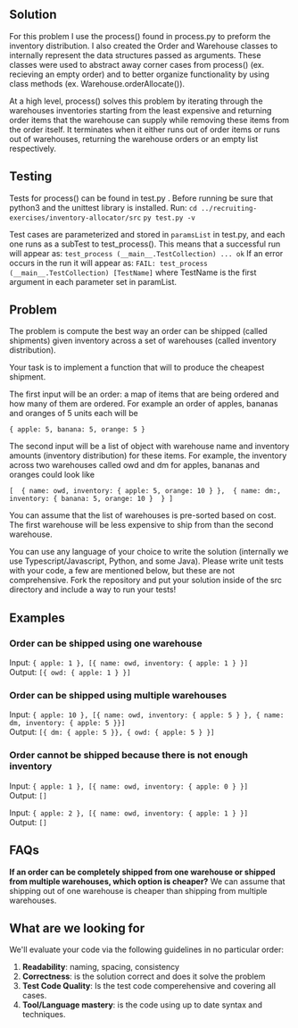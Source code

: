 
## Solution

For this problem I use the process() found in process.py to preform the inventory distribution. I also created the Order and Warehouse classes to internally represent the data structures passed as arguments. These classes were used to abstract away corner cases from process() (ex. recieving an empty order) and to better organize functionality by using class methods (ex. Warehouse.orderAllocate()).

At a high level, process() solves this problem by iterating through the warehouses inventories starting from the least expensive and returning order items that the warehouse can supply while removing these items from the order itself. It terminates when it either runs out of order items or runs out of warehouses, returning the warehouse orders or an empty list respectively.

## Testing

Tests for process() can be found in test.py . Before running be sure that python3 and the unittest library is installed. 
Run:
`cd ../recruiting-exercises/inventory-allocator/src`
`py test.py -v`

Test cases are parameterized and stored in  `paramsList` in test.py, and each one runs as a subTest to test_process(). This means that a successful run will appear as:
`test_process (__main__.TestCollection) ... ok`
If an error occurs in the run it will appear as:
`FAIL: test_process (__main__.TestCollection) [TestName]`
where TestName is the first argument in each parameter set in paramList.  

## Problem

The problem is compute the best way an order can be shipped (called shipments) given inventory across a set of warehouses (called inventory distribution). 

Your task is to implement a function that will to produce the cheapest shipment.

The first input will be an order: a map of items that are being ordered and how many of them are ordered. For example an order of apples, bananas and oranges of 5 units each will be 

`{ apple: 5, banana: 5, orange: 5 }`

The second input will be a list of object with warehouse name and inventory amounts (inventory distribution) for these items. For example, the inventory across two warehouses called owd and dm for apples, bananas and oranges could look like

`[ 
    {
    	name: owd,
    	inventory: { apple: 5, orange: 10 }
    }, 
    {
    	name: dm:,
    	inventory: { banana: 5, orange: 10 } 
    }
]`

You can assume that the list of warehouses is pre-sorted based on cost. The first warehouse will be less expensive to ship from than the second warehouse.

You can use any language of your choice to write the solution (internally we use Typescript/Javascript, Python, and some Java). Please write unit tests with your code, a few are mentioned below, but these are not comprehensive. Fork the repository and put your solution inside of the src directory and include a way to run your tests!

## Examples

### Order can be shipped using one warehouse

Input: `{ apple: 1 }, [{ name: owd, inventory: { apple: 1 } }]`  
Output: `[{ owd: { apple: 1 } }]`

### Order can be shipped using multiple warehouses

Input: `{ apple: 10 }, [{ name: owd, inventory: { apple: 5 } }, { name: dm, inventory: { apple: 5 }}]`  
Output: `[{ dm: { apple: 5 }}, { owd: { apple: 5 } }]`

### Order cannot be shipped because there is not enough inventory

Input: `{ apple: 1 }, [{ name: owd, inventory: { apple: 0 } }]`  
Output: `[]`

Input: `{ apple: 2 }, [{ name: owd, inventory: { apple: 1 } }]`  
Output: `[]`

## FAQs
**If an order can be completely shipped from one warehouse or shipped from multiple warehouses, which option is cheaper?**
  We can assume that shipping out of one warehouse is cheaper than shipping from multiple warehouses.

## What are we looking for

We'll evaluate your code via the following guidelines in no particular order:

1. **Readability**: naming, spacing, consistency
2. **Correctness**: is the solution correct and does it solve the problem
1. **Test Code Quality**: Is the test code comperehensive and covering all cases.
1. **Tool/Language mastery**: is the code using up to date syntax and techniques. 
